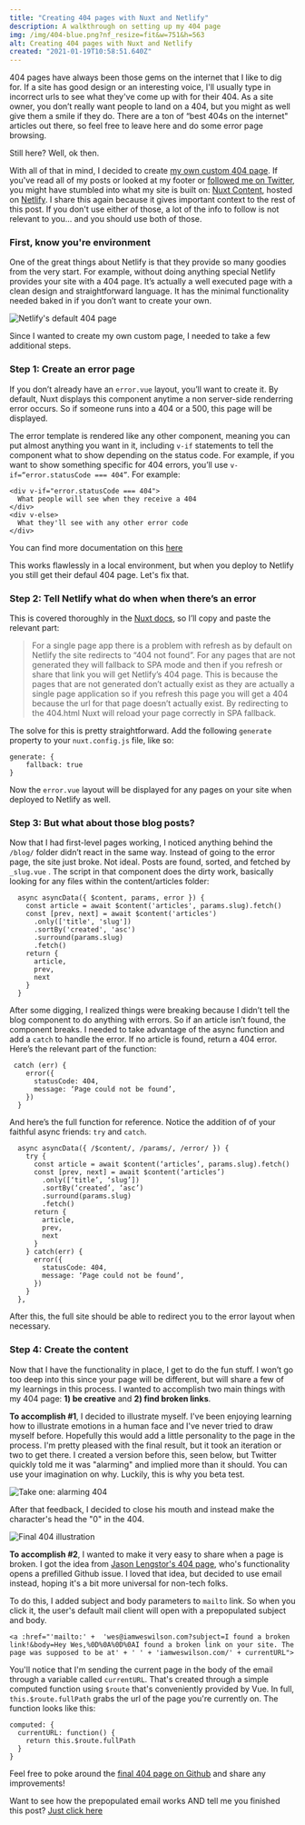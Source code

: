 ```yaml
---
title: "Creating 404 pages with Nuxt and Netlify"
description: A walkthrough on setting up my 404 page
img: /img/404-blue.png?nf_resize=fit&w=751&h=563
alt: Creating 404 pages with Nuxt and Netlify
created: "2021-01-19T10:58:51.640Z"
---
```

404 pages have always been those gems on the internet that I like to dig for. If a site has good design or an interesting voice, I'll usually type in incorrect urls to see what they've come up with for their 404. As a site owner, you don’t really want people to land on a 404, but you might as well give them a smile if they do. There are a ton of “best 404s on the internet" articles out there, so feel free to leave here and do some error page browsing. 

Still here? Well, ok then.

With all of that in mind, I decided to create [my own custom 404 page](/404). If you've read all of my posts or looked at my footer or [followed me on Twitter](https://twitter.com/iamweswilson), you might have stumbled into what my site is built on: [Nuxt Content](https://content.nuxtjs.org/), hosted on [Netlify](https://netlify.com). I share this again because it gives important context to the rest of this post. If you don't use either of those, a lot of the info to follow is not relevant to you... and you should use both of those.

### First, know you're environment
One of the great things about Netlify is that they provide so many goodies from the very start. For example, without doing anything special Netlify provides your site with a 404 page. It’s actually a well executed page with a clean design and straightforward language. It has the minimal functionality needed baked in if you don’t want to create your own.

![Netlify's default 404 page](/img/404-post/netlify-404.png?nf_resize=fit&w=751&h=563)

Since I wanted to create my own custom page, I needed to take a few additional steps.

### Step 1: Create an error page
If you don’t already have an `error.vue` layout, you’ll want to create it. By default, Nuxt displays this component anytime a non server-side renderring error occurs. So if someone runs into a 404 or a 500, this page will be displayed.

The error template is rendered like any other component, meaning you can put almost anything you want in it, including `v-if` statements to tell the component what to show depending on the status code. For example, if you want to show something specific for 404 errors, you’ll use `v-if=“error.statusCode === 404”`. For example:

```
<div v-if="error.statusCode === 404">
  What people will see when they receive a 404
</div>
<div v-else>
  What they'll see with any other error code
</div>
```

You can find more documentation on this [here](https://nuxtjs.org/docs/2.x/concepts/views/#error-page)

This works flawlessly in a local environment, but when you deploy to Netlify you still get their defaul 404 page. Let's fix that.

### Step 2: Tell Netlify what do when when there’s an error
This is covered thoroughly in the [Nuxt docs](https://nuxtjs.org/faq/netlify-deployment/), so I’ll copy and paste the relevant part:

> For a single page app there is a problem with refresh as by default on Netlify the site redirects to “404 not found”. For any pages that are not generated they will fallback to SPA mode and then if you refresh or share that link you will get Netlify’s 404 page. This is because the pages that are not generated don’t actually exist as they are actually a single page application so if you refresh this page you will get a 404 because the url for that page doesn’t actually exist. By redirecting to the 404.html Nuxt will reload your page correctly in SPA fallback.

The solve for this is pretty straightforward. Add the following `generate` property to your `nuxt.config.js` file, like so:

```
generate: {
	fallback: true
}
```

Now the `error.vue` layout will be displayed for any pages on your site when deployed to Netlify as well.

### Step 3: But what about those blog posts?

Now that I had first-level pages working, I noticed anything behind the `/blog/` folder didn’t react in the same way. Instead of going to the error page, the site just broke. Not ideal. Posts are found, sorted, and fetched by `_slug.vue` . The script in that component does the dirty work, basically looking for any files within the content/articles folder:

```
  async asyncData({ $content, params, error }) {
    const article = await $content('articles', params.slug).fetch()
    const [prev, next] = await $content('articles')
      .only(['title', 'slug'])
      .sortBy('created', 'asc')
      .surround(params.slug)
      .fetch()
    return {
      article,
      prev,
      next
    }
  }
```

After some digging, I realized things were breaking because I didn’t tell the blog component to do anything with errors.  So if an article isn’t found, the component breaks. I needed to take advantage of the async function and add a `catch` to handle the error. If no article is found, return a 404 error. Here’s the relevant part of the function:

```
 catch (err) {
    error({
      statusCode: 404,
      message: ‘Page could not be found’,
    })
  }
```

And here’s the full function for reference. Notice the addition of of your faithful async friends: `try` and `catch`.

```
  async asyncData({ /$content/, /params/, /error/ }) {
    try {
      const article = await $content(‘articles’, params.slug).fetch()
      const [prev, next] = await $content(‘articles’)
        .only([‘title’, ‘slug’])
        .sortBy(‘created’, ‘asc’)
        .surround(params.slug)
        .fetch()
      return {
        article,
        prev,
        next
      }
    } catch(err) {
      error({
        statusCode: 404,
        message: ‘Page could not be found’,
      })
    }
  },
```

After this, the full site should be able to redirect you to the error layout when necessary.

### Step 4: Create the content
Now that I have the functionality in place, I get to do the fun stuff. I won’t go too deep into this since your page will be different, but will share a few of my learnings in this process. I wanted to accomplish two main things with my 404 page: **1) be creative** and **2) find broken links**.

**To accomplish #1**, I decided to illustrate myself. I've been enjoying learning how to illustrate emotions in a human face and I've never tried to draw myself before. Hopefully this would add a little personality to the page in the process. I'm pretty pleased with the final result, but it took an iteration or two to get there. I created a version before this, seen below, but Twitter quickly told me it was "alarming" and implied more than it should. You can use your imagination on why. Luckily, this is why you beta test.

![Take one: alarming 404](/img/404-post/alarming-404.jpg?nf_resize=fit&w=751&h=563)

After that feedback, I decided to close his mouth and instead make the character's head the "0" in the 404.

![Final 404 illustration](/img/404-post/final-404.png?nf_resize=fit&w=751&h=563)

**To accomplish #2**, I wanted to make it very easy to share when a page is broken. I got the idea from [Jason Lengstor's 404 page](https://www.jason.af/404), who's functionality opens a prefilled Github issue. I loved that idea, but decided to use email instead, hoping it's a bit more universal for non-tech folks.

To do this, I added subject and body parameters to `mailto` link. So when you click it, the user's default mail client will open with a prepopulated subject and body. 

```
<a :href="'mailto:' +  'wes@iamweswilson.com?subject=I found a broken link!&body=Hey Wes,%0D%0A%0D%0AI found a broken link on your site. The page was supposed to be at' + ' ' + 'iamweswilson.com/' + currentURL">
```

You'll notice that I'm sending the current page in the body of the email through a variable called `currentURL`. That's created through a simple computed function using `$route` that's conveniently provided by Vue. In full, `this.$route.fullPath` grabs the url of the page you're currently on. The function looks like this:

```
computed: {
  currentURL: function() {
    return this.$route.fullPath
  }
}
```

Feel free to poke around the [final 404 page on Github](https://github.com/iamweswilson/personal-blog/blob/main/layouts/error.vue) and share any improvements!

Want to see how the prepopulated email works AND tell me you finished this post? 
<a href="mailto:wes@iamweswilson.com?subject=I read your 404 post!&body=Hey Wes,%0D%0A%0D%0AI've made it this far reading your 404 post. What do I win?">Just click here</a>